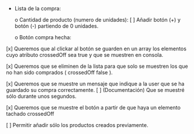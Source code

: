 - Lista de la compra:

    o Cantidad de producto (numero de unidades):
      [ ] Añadir botón (+) y botón (-) partiendo de 0 unidades.


    o Botón compra hecha:

[x] Queremos que al clickar al botón se guarden en un array los elementos cuyo atributo crossedOff sea true y que se muestren en consola.

[x] Queremos que se eliminen de la lista para que solo se muestren los que no han sido comprados ( crossedOff false ).

[x] Queremos que se muestre un mensaje que indique a la user que se ha guardado su compra correctamente. 
    [ ] (Documentación) Que se muestré sólo durante unos segundos. 

[x] Queremos que se muestre el botón a partir de que haya un elemento tachado crossedOff 

[ ] Permitir añadir sólo los productos creados previamente.
